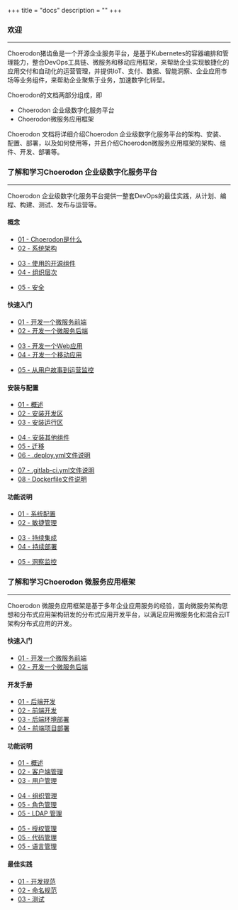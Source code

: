 +++
title = "docs"
description = ""
+++

### 欢迎
---

Choerodon猪齿鱼是一个开源企业服务平台，是基于Kubernetes的容器编排和管理能力，整合DevOps工具链、微服务和移动应用框架，来帮助企业实现敏捷化的应用交付和自动化的运营管理，并提供IoT、支付、数据、智能洞察、企业应用市场等业务组件，来帮助企业聚焦于业务，加速数字化转型。

Choerodon的文档两部分组成，即

- Choerodon 企业级数字化服务平台
- Choerodon微服务应用框架

Choerodon 文档将详细介绍Choerodon 企业级数字化服务平台的架构、安装、配置、部署，以及如何使用等，并且介绍Choerodon微服务应用框架的架构、组件、开发、部署等。


### 了解和学习Choerodon 企业级数字化服务平台
---

Choerodon 企业级数字化服务平台提供一整套DevOps的最佳实践，从计划、编程、构建、测试、发布与运营等。

<div class="row">
<h4>概念</h4>
<div class="col-md-3">
<ul>
    <li><a href="./concept/choerodon-concept">01 - Choerodon是什么</a></li>
    <li><a href="./concept/choerodon-system-architecture">02 - 系统架构</a></li>
</ul>
</div>
<div class="col-md-3">
<ul>
    <li><a href="./concept/choerodon-opensource-component">03 - 使用的开源组件</a></li>
    <li><a href="./concept/choerodon-org">04 - 组织层次</a></li>
</ul>
</div>

<div class="col-md-3">
<ul>
    <li><a href="./concept/security/security-overview">05 - 安全</a></li>
</ul>
</div>
</div>


<div class="row">
<h4>快速入门</h4>
<div class="col-md-3">
<ul>
    <li><a href="./quick-start/microservice-front">01 - 开发一个微服务前端</a></li>
    <li><a href="./quick-start/microservice-backend">02 - 开发一个微服务后端</a></li>
</ul>
</div>
<div class="col-md-3">
<ul>
    <li><a href="./quick-start/web-application">03 - 开发一个Web应用</a></li>
    <li><a href="./quick-start/mobile-application">04 - 开发一个移动应用</a></li>
</ul>
</div>

<div class="col-md-3">
<ul>
    <li><a href="./quick-start/story-monitor">05 - 从用户故事到运营监控</a></li>
</ul>
</div>
</div>

<div class="row">
<h4>安装与配置</h4>
<div class="col-md-3">
<ul>
    <li><a href="./installation-configuration/installation-overview">01 - 概述</a></li>
    <li><a href="./installation-configuration/development-install-guide">02 - 安装开发区</a></li>
    <li><a href="./installation-configuration/deployment-install-guide">03 - 安装运行区</a></li>
</ul>
</div>
<div class="col-md-3">
<ul>
    <li><a href="./installation-configuration/components/">04 - 安装其他组件</a></li>
    <li><a href="#">05 - 迁移</a></li>
    <li><a href="#">06 - .deploy.yml文件说明</a></li>
</ul>
</div>

<div class="col-md-3">
<ul>
    <li><a href="#">07 - .gitlab-ci.yml文件说明</a></li>
    <li><a href="#">08 - Dockerfile文件说明</a></li>
</ul>
</div>
</div>

<div class="row">
<h4>功能说明</h4>
<div class="col-md-3">
<ul>
    <li><a href="./user-guide/system-configuration">01 - 系统配置</a></li>
    <li><a href="./user-guide/scrum">02 - 敏捷管理</a></li>
</ul>
</div>
<div class="col-md-3">
<ul>
    <li><a href="./user-guide/continuous-integration">03 - 持续集成</a></li>
    <li><a href="./user-guide/continuous-deployment">04 - 持续部署</a></li>
</ul>
</div>

<div class="col-md-3">
<ul>
    <li><a href="./user-guide/洞察监控">05 - 洞察监控</a></li>
</ul>
</div>
</div>

### 了解和学习Choerodon 微服务应用框架
---

Choerodon 微服务应用框架是基于多年企业应用服务的经验，面向微服务架构思想和分布式应用架构研发的分布式应用开发平台，以满足应用微服务化和混合云IT架构分布式应用的开发。

<div class="row">
<h4>快速入门</h4>
<div class="col-md-12">
<ul>
    <li><a href="./microservice-application-framework/quick-start/microservice-front">01 - 开发一个微服务前端</a></li>
    <li><a href="./microservice-application-framework/quick-start/microservice-backend">02 - 开发一个微服务后端</a></li>
</ul>
</div>
</div>

<div class="row">
<h4>开发手册</h4>
<div class="col-md-12">
<ul>
    <li><a href="./microservice-application-framework/development-guide/">01 - 后端开发</a></li>
    <li><a href="./microservice-application-framework/development-guide">02 - 前端开发</a></li>
    <li><a href="./microservice-application-framework/development-guide">03 - 后端环境部署</a></li>
    <li><a href="./microservice-application-framework/development-guide">04 - 前端项目部署</a></li>
</ul>
</div>
</div>

<div class="row">
<h4>功能说明</h4>
<div class="col-md-3">
<ul>
    <li><a href="./concept/choerodon-concept">01 - 概述</a></li>
    <li><a href="./concept/choerodon-system-architecture">02 - 客户端管理</a></li>
    <li><a href="./concept/choerodon-opensource-component">03 - 用户管理</a></li>
</ul>
</div>
<div class="col-md-3">
<ul>
    <li><a href="./concept/choerodon-org">04 - 组织管理</a></li>
    <li><a href="./concept/security/security-overview">05 - 角色管理</a></li>
    <li><a href="./concept/security/security-overview">05 - LDAP 管理</a></li>
</ul>
</div>

<div class="col-md-3">
<ul>
    <li><a href="./concept/security/security-overview">05 - 授权管理</a></li>
    <li><a href="./concept/security/security-overview">05 - 代码管理</a></li>
    <li><a href="./concept/security/security-overview">05 - 语言管理</a></li>
</ul>
</div>
</div>

<div class="row">
<h4>最佳实践</h4>
<div class="col-md-12">
<ul>
    <li><a href="./concept/choerodon-concept">01 - 开发规范</a></li>
    <li><a href="./concept/choerodon-system-architecture">02 - 命名规范</a></li>
    <li><a href="./concept/choerodon-opensource-component">03 - 测试</a></li>
</ul>
</div>
</div>



